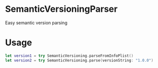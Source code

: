 # SemanticVersioningParser
Easy semantic version parsing

# Usage
```Swift
let version1 = try SemanticVersioning.parseFromInfoPlist()
let version2 = try SemanticVersioning.parse(versionString: "1.0.0")
```
